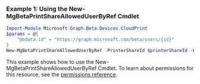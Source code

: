 ### Example 1: Using the New-MgBetaPrintShareAllowedUserByRef Cmdlet
```powershell
Import-Module Microsoft.Graph.Beta.Devices.CloudPrint
$params = @{
	"@odata.id" = "https://graph.microsoft.com/beta/users/{id}"
}
New-MgBetaPrintShareAllowedUserByRef -PrinterShareId $printerShareId -BodyParameter $params
```
This example shows how to use the New-MgBetaPrintShareAllowedUserByRef Cmdlet.
To learn about permissions for this resource, see the [permissions reference](/graph/permissions-reference).

